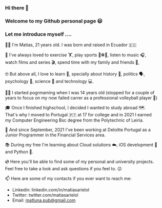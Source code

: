 ### Hi there 👋

### Welcome to my Github personal page 😃
### Let me introduce myself ....

🙋‍♂️ I'm Matias, 21 years old. I was born and raised in Ecuador 🇪🇨

🕺 I've always loved to exercise 🏋️, play sports 🏐⚽️🎾, listen to music 🎧, watch films and series 🎬, spend time with my family and friends 🍻, 

🤓 But above all, I love to learn 📖, specially about history 📜, politics 🗣, psychology 🧠, science 🧪 and technology 💻.

🧑‍💻 I started pogrmaming when I was 14 years old (stopped for a couple of years to focus on my now failed carrer as a professional volleyball player 🤪)

🎓 Once I finished highschool, I decided I wanted to study abroad 🗺. That's why I moved to Portugal 🇵🇹 at 17 for college and in 2021 I earned my Computer Engineering Bsc degree from the Polytechnic of Leiria.

💼 And since September, 2021 I've been working at Deloitte Portugal as a Junior Programmer in the Financial Services area.

📚 During my free I'm learning about Cloud solutions ☁️, iOS development 📱 and Python 🐍.

💿 Here you'll be able to find some of my personal and university projects. Feel free to take a look and ask questions if you feel to. 😉

📫 Here are some of my contacts if you ever want to reach me:
 
  - Linkedin: linkedin.com/in/matiasarielol
  - Twitter: twitter.com/matiasarielol
  - Email: matluna.pub@gmail.com

